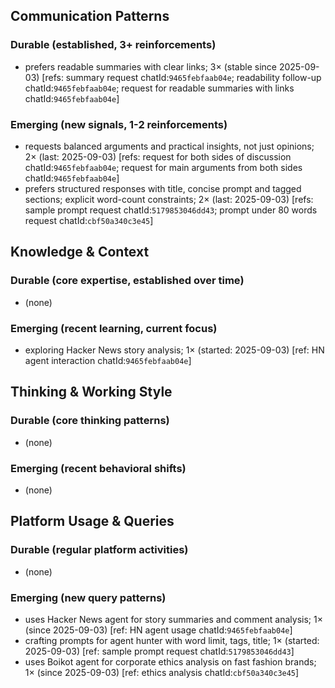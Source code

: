 ## Communication Patterns
### Durable (established, 3+ reinforcements)
- prefers readable summaries with clear links; 3× (stable since 2025-09-03) [refs: summary request chatId:`9465febfaab04e`; readability follow-up chatId:`9465febfaab04e`; request for readable summaries with links chatId:`9465febfaab04e`]

### Emerging (new signals, 1-2 reinforcements)
- requests balanced arguments and practical insights, not just opinions; 2× (last: 2025-09-03) [refs: request for both sides of discussion chatId:`9465febfaab04e`; request for main arguments from both sides chatId:`9465febfaab04e`]
- prefers structured responses with title, concise prompt and tagged sections; explicit word-count constraints; 2× (last: 2025-09-03) [refs: sample prompt request chatId:`5179853046dd43`; prompt under 80 words request chatId:`cbf50a340c3e45`]

## Knowledge & Context
### Durable (core expertise, established over time)
- (none)

### Emerging (recent learning, current focus)
- exploring Hacker News story analysis; 1× (started: 2025-09-03) [ref: HN agent interaction chatId:`9465febfaab04e`]

## Thinking & Working Style
### Durable (core thinking patterns)
- (none)

### Emerging (recent behavioral shifts)
- (none)

## Platform Usage & Queries
### Durable (regular platform activities)
- (none)

### Emerging (new query patterns)
- uses Hacker News agent for story summaries and comment analysis; 1× (since 2025-09-03) [ref: HN agent usage chatId:`9465febfaab04e`]
- crafting prompts for agent hunter with word limit, tags, title; 1× (started: 2025-09-03) [ref: sample prompt request chatId:`5179853046dd43`]
- uses Boikot agent for corporate ethics analysis on fast fashion brands; 1× (since 2025-09-03) [ref: ethics analysis chatId:`cbf50a340c3e45`]